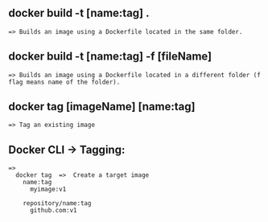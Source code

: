 ## docker build -t [name:tag]  .  
    => Builds an image using a Dockerfile located in the same folder.

## docker build -t [name:tag] -f [fileName]
    => Builds an image using a Dockerfile located in a different folder (f flag means name of the folder).

## docker tag [imageName] [name:tag]
    => Tag an existing image


## Docker CLI -> Tagging:
    =>
      docker tag  =>  Create a target image
        name:tag
          myimage:v1

        repository/name:tag
          github.com:v1
